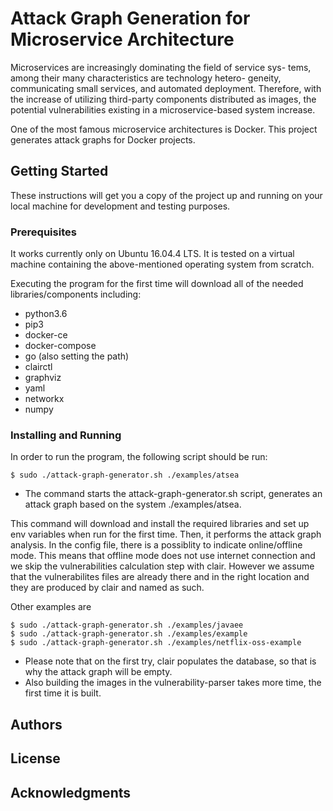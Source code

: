 # Attack Graph Generation for Microservice Architecture

Microservices are increasingly dominating the field of service sys-
tems, among their many characteristics are technology hetero-
geneity, communicating small services, and automated deployment.
Therefore, with the increase of utilizing third-party components
distributed as images, the potential vulnerabilities existing in a
microservice-based system increase.

One of the most famous microservice architectures is Docker. This project generates attack graphs for Docker projects.

## Getting Started

These instructions will get you a copy of the project up and running on your local machine for development and testing purposes.

### Prerequisites

It works currently only on Ubuntu 16.04.4 LTS.
It is tested on a virtual machine containing the above-mentioned operating system from scratch.

Executing the program for the first time will download all of the needed libraries/components including:

* python3.6
* pip3
* docker-ce
* docker-compose
* go (also setting the path)
* clairctl
* graphviz
* yaml
* networkx
* numpy


### Installing and Running

In order to run the program, the following script should be run:

```
$ sudo ./attack-graph-generator.sh ./examples/atsea

```

* The command starts the attack-graph-generator.sh script, generates an attack graph based on the system ./examples/atsea.

This command will download and install the required libraries and set up env variables when run for the first time. Then, it performs the attack graph analysis.
In the config file, there is a possiblity to indicate online/offline mode. This means that offline mode does not use internet connection and we skip the vulnerabilities calculation step with clair. However we assume that the vulnerabilites files are already there and in the right location and they are produced by clair and named as such.

Other examples are
```
$ sudo ./attack-graph-generator.sh ./examples/javaee
$ sudo ./attack-graph-generator.sh ./examples/example
$ sudo ./attack-graph-generator.sh ./examples/netflix-oss-example

```

* Please note that on the first try, clair populates the database, so that is why the attack graph will be empty.
* Also building the images in the vulnerability-parser takes more time, the first time it is built.

## Authors

## License

## Acknowledgments

